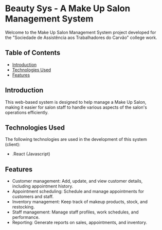 # Beauty Sys - A Make Up Salon Management System

Welcome to the Make Up Salon Management System project developed for the "Sociedade de Assistência aos Trabalhadores do Carvão" college work.

## Table of Contents
- [Introduction](#introduction)
- [Technologies Used](#technologies-used)
- [Features](#features)

## Introduction

This web-based system is designed to help manage a Make Up Salon, making it easier for salon staff to handle various aspects of the salon's operations efficiently.

## Technologies Used

The following technologies are used in the development of this system (client):

- .React (Javascript)

## Features

- Customer management: Add, update, and view customer details, including appointment history.
- Appointment scheduling: Schedule and manage appointments for customers and staff.
- Inventory management: Keep track of makeup products, stock, and restocking.
- Staff management: Manage staff profiles, work schedules, and performance.
- Reporting: Generate reports on sales, appointments, and inventory.